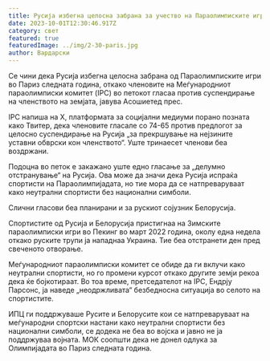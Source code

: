 ```yaml
---
title: Русија избегна целосна забрана за учество на Параолимписките игри во Париз
date: 2023-10-01T12:30:46.917Z
category: свет
featured: true
featuredImage: ../img/2-30-paris.jpg
author: Вардарски
---
```

Се чини дека Русија избегна целосна забрана од Параолимписките игри во Париз следната година, откако членовите на Меѓународниот параолимписки комитет (IPC) во петокот гласаа против суспендирање на членството на земјата, јавува Асошиетед прес.

IPC напиша на X, платформата за социјални медиуми порано позната како Твитер, дека членовите гласале со 74-65 против предлогот за целосно суспендирање на Русија „за прекршување на нејзините уставни обврски кон членството“. Уште тринаесет членови беа воздржани.

Подоцна во петок е закажано уште едно гласање за „делумно отстранување“ на Русија. Ова може да значи дека Русија испраќа спортисти на Параолимпијадата, но тие мора да се натпреваруваат како неутрални спортисти без национални симболи.

Слични гласови беа планирани и за рускиот сојузник Белорусија.

Спортистите од Русија и Белорусија пристигнаа на Зимските параолимписки игри во Пекинг во март 2022 година, околу една недела откако руските трупи ја нападнаа Украина. Тие беа отстранети ден пред свеченото отворање.

Меѓународниот параолимписки комитет се обиде да ги вклучи како неутрални спортисти, но го промени курсот откако другите земји рекоа дека ќе бојкотираат. Во тоа време, претседателот на IPC, Ендрју Парсонс, ја наведе „неодржливата“ безбедносна ситуација во селото на спортистите.

ИПЦ ги поддржуваше Русите и Белорусите кои се натпреваруваат на меѓународни спортски настани како неутрални спортисти без национални симболи, се додека не беа во војска и јавно не ја поддржуваа војната. МОК соопшти дека не донел одлука за Олимпијадата во Париз следната година.